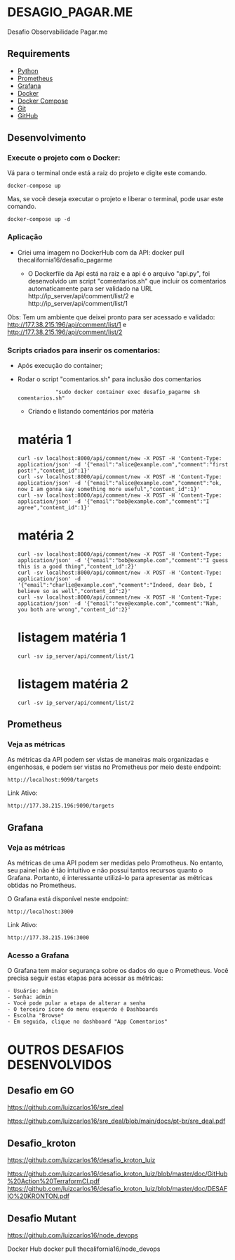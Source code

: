 # DESAGIO_PAGAR.ME
Desafio Observabilidade Pagar.me

## Requirements

- [Python](https://www.python.org)
- [Prometheus](https://prometheus.io/)
- [Grafana](https://grafana.com/)
- [Docker](https://www.docker.com)
- [Docker Compose](https://docs.docker.com/compose/)
- [Git](https://git-scm.com/)
- [GitHub](https://github.com/)

## Desenvolvimento

### Execute o projeto com o Docker:

Vá para o terminal onde está a raiz do projeto e digite este comando.

```
docker-compose up
```

Mas, se você deseja executar o projeto e liberar o terminal, pode usar este comando.

```
docker-compose up -d
```

### Aplicação

- Criei uma imagem no DockerHub com da API:  docker pull thecalifornia16/desafio_pagarme

    - O Dockerfile da Api está na raiz e a api é o arquivo "api.py", foi desenvolvido um script "comentarios.sh" que incluir os comentarios automaticamente para ser validado na URL http://ip_server/api/comment/list/2 e http://ip_server/api/comment/list/1 

Obs: Tem um ambiente que deixei pronto para ser acessado e validado: http://177.38.215.196/api/comment/list/1 e http://177.38.215.196/api/comment/list/2

### Scripts criados para inserir os comentarios: 

- Após execução do container;
- Rodar o script "comentarios.sh" para inclusão dos comentarios 
    ```
                "sudo docker container exec desafio_pagarme sh comentarios.sh"
    ```

    * Criando e listando comentários por matéria
    # matéria 1
    ```
    curl -sv localhost:8000/api/comment/new -X POST -H 'Content-Type: application/json' -d '{"email":"alice@example.com","comment":"first post!","content_id":1}'
    curl -sv localhost:8000/api/comment/new -X POST -H 'Content-Type: application/json' -d '{"email":"alice@example.com","comment":"ok, now I am gonna say something more useful","content_id":1}'
    curl -sv localhost:8000/api/comment/new -X POST -H 'Content-Type: application/json' -d '{"email":"bob@example.com","comment":"I agree","content_id":1}'
    ```
    # matéria 2
    ```
    curl -sv localhost:8000/api/comment/new -X POST -H 'Content-Type: application/json' -d '{"email":"bob@example.com","comment":"I guess this is a good thing","content_id":2}'
    curl -sv localhost:8000/api/comment/new -X POST -H 'Content-Type: application/json' -d '{"email":"charlie@example.com","comment":"Indeed, dear Bob, I believe so as well","content_id":2}'
    curl -sv localhost:8000/api/comment/new -X POST -H 'Content-Type: application/json' -d '{"email":"eve@example.com","comment":"Nah, you both are wrong","content_id":2}'
    
    ```
    # listagem matéria 1
    ```
    curl -sv ip_server/api/comment/list/1
    ```
    # listagem matéria 2
    ```
    curl -sv ip_server/api/comment/list/2
    ```

## Prometheus

### Veja as métricas

As métricas da API podem ser vistas de maneiras mais organizadas e engenhosas, e podem ser vistas no Prometheus por meio deste endpoint:

```
http://localhost:9090/targets
```

Link Ativo:
```
http://177.38.215.196:9090/targets
```


## Grafana

### Veja as métricas

As métricas de uma API podem ser medidas pelo Promotheus. No entanto, seu painel não é tão intuitivo e não possui tantos recursos quanto o Grafana. Portanto, é interessante utilizá-lo para apresentar as métricas obtidas no Prometheus.

O Grafana está disponível neste endpoint:

```
http://localhost:3000
```

Link Ativo:
```
http://177.38.215.196:3000
```

### Acesso a Grafana

O Grafana tem maior segurança sobre os dados do que o Prometheus. Você precisa seguir estas etapas para acessar as métricas:

    - Usuário: admin
    - Senha: admin
    - Você pode pular a etapa de alterar a senha
    - O terceiro ícone do menu esquerdo é Dashboards
    - Escolha "Browse"
    - Em seguida, clique no dashboard "App Comentarios"


# OUTROS DESAFIOS DESENVOLVIDOS

## Desafio em GO
https://github.com/luizcarlos16/sre_deal

https://github.com/luizcarlos16/sre_deal/blob/main/docs/pt-br/sre_deal.pdf


## Desafio_kroton
https://github.com/luizcarlos16/desafio_kroton_luiz

https://github.com/luizcarlos16/desafio_kroton_luiz/blob/master/doc/GitHub%20Action%20TerraformCI.pdf
https://github.com/luizcarlos16/desafio_kroton_luiz/blob/master/doc/DESAFIO%20KRONTON.pdf


## Desafio Mutant
https://github.com/luizcarlos16/node_devops

Docker Hub
docker pull thecalifornia16/node_devops

